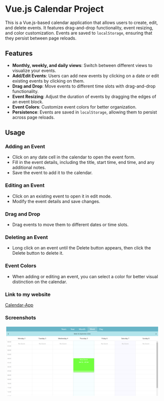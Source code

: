 # Vue.js Calendar Project

This is a Vue.js-based calendar application that allows users to create, edit, and delete events. It features drag-and-drop functionality, event resizing, and color customization. Events are saved to `localStorage`, ensuring that they persist between page reloads.

## Features

- **Monthly, weekly, and daily views**: Switch between different views to visualize your events.
- **Add/Edit Events**: Users can add new events by clicking on a date or edit existing events by clicking on them.
- **Drag and Drop**: Move events to different time slots with drag-and-drop functionality.
- **Event Resizing**: Adjust the duration of events by dragging the edges of an event block.
- **Event Colors**: Customize event colors for better organization.
- **Persistence**: Events are saved in `localStorage`, allowing them to persist across page reloads.

## Usage

### Adding an Event
- Click on any date cell in the calendar to open the event form.
- Fill in the event details, including the title, start time, end time, and any additional notes.
- Save the event to add it to the calendar.

### Editing an Event
- Click on an existing event to open it in edit mode.
- Modify the event details and save changes.

### Drag and Drop
- Drag events to move them to different dates or time slots.

### Deleting an Event
- Long click on an event until the Delete button appears, then click the Delete button to delete it.

### Event Colors
- When adding or editing an event, you can select a color for better visual distinction on the calendar.

### Link to my website
[Calendar-App](https://raul984.github.io/Calendar-App/)

### Screenshots
<img src='/public/screen.png' width='600' />

